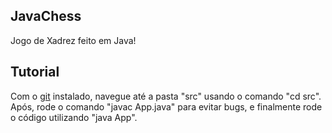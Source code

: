 ## JavaChess

Jogo de Xadrez feito em Java!

## Tutorial

Com o [git][git] instalado, navegue até a pasta "src" usando o comando "cd src".
Após, rode o comando "javac App.java" para evitar bugs, e finalmente rode o código utilizando "java App".

[git]:<https://git-scm.com/downloads>
